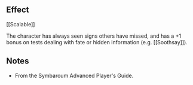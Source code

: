 ## Effect
[[Scalable]]

The character has always seen signs others have missed, and has a +1 bonus on tests dealing with fate or hidden information (e.g. [[Soothsay]]).
## Notes
* From the Symbaroum Advanced Player's Guide.